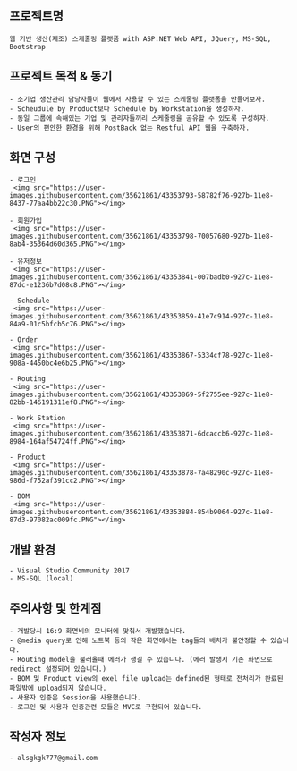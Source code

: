 프로젝트명
---------
    웹 기반 생산(제조) 스케줄링 플랫폼 with ASP.NET Web API, JQuery, MS-SQL, Bootstrap  
    

프로젝트 목적 & 동기
------------
    - 소기업 생산관리 담당자들이 웹에서 사용할 수 있는 스케줄링 플랫폼을 만들어보자.
    - Scheudule by Product보다 Schedule by Workstation을 생성하자.
    - 동일 그룹에 속해있는 기업 및 관리자들끼리 스케줄링을 공유할 수 있도록 구성하자.
    - User의 편안한 환경을 위해 PostBack 없는 Restful API 웹을 구축하자.
    
화면 구성
--------  
    - 로그인
     <img src="https://user-images.githubusercontent.com/35621861/43353793-58782f76-927b-11e8-8437-77aa4bb22c30.PNG"></img>
    
    - 회원가입
     <img src="https://user-images.githubusercontent.com/35621861/43353798-70057680-927b-11e8-8ab4-35364d60d365.PNG"></img>
    
    - 유저정보
     <img src="https://user-images.githubusercontent.com/35621861/43353841-007badb0-927c-11e8-87dc-e1236b7d08c8.PNG"></img>
    
    - Schedule
     <img src="https://user-images.githubusercontent.com/35621861/43353859-41e7c914-927c-11e8-84a9-01c5bfcb5c76.PNG"></img>
    
    - Order
     <img src="https://user-images.githubusercontent.com/35621861/43353867-5334cf78-927c-11e8-908a-4450bc4e6b25.PNG"></img>

    - Routing
     <img src="https://user-images.githubusercontent.com/35621861/43353869-5f2755ee-927c-11e8-82bb-146191311ef8.PNG"></img>
    
    - Work Station
     <img src="https://user-images.githubusercontent.com/35621861/43353871-6dcaccb6-927c-11e8-8984-164af54724ff.PNG"></img>
    
    - Product
     <img src="https://user-images.githubusercontent.com/35621861/43353878-7a48290c-927c-11e8-986d-f752af391cc2.PNG"></img>
    
    - BOM
     <img src="https://user-images.githubusercontent.com/35621861/43353884-854b9064-927c-11e8-87d3-97082ac009fc.PNG"></img>
    

개발 환경
--------
    - Visual Studio Community 2017
    - MS-SQL (local)

주의사항 및 한계점
--------
    - 개발당시 16:9 화면비의 모니터에 맞춰서 개발했습니다.
    - @media query로 인해 노트북 등의 작은 화면에서는 tag들의 배치가 불안정할 수 있습니다. 
    - Routing model을 불러올때 에러가 생길 수 있습니다. (에러 발생시 기존 화면으로 redirect 설정되어 있습니다.)
    - BOM 및 Product view의 exel file upload는 defined된 형태로 전처리가 완료된 파일밖에 upload되지 않습니다.
    - 사용자 인증은 Session을 사용했습니다.
    - 로그인 및 사용자 인증관련 모듈은 MVC로 구현되어 있습니다.
    
작성자 정보
----------
    - alsgkgk777@gmail.com
